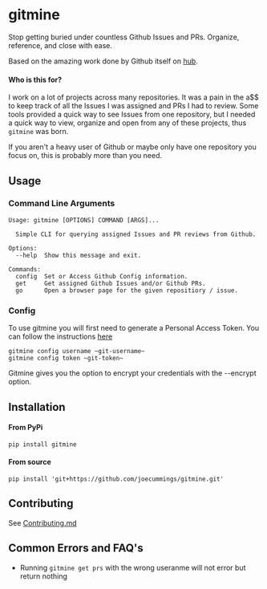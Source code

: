# gitmine

Stop getting buried under countless Github Issues and PRs. Organize, reference, and close with ease.

Based on the amazing work done by Github itself on [hub](https://github.com/github/hub).

#### Who is this for?

I work on a lot of projects across many repositories. It was a pain in the a$$ to keep track of all the Issues I was assigned and PRs I had to review. Some tools provided a quick way to see Issues from one repository, but I needed a quick way to view, organize and open from any of these projects, thus `gitmine` was born. 

If you aren't a heavy user of Github or maybe only have one repository you focus on, this is probably more than you need.

## Usage

### Command Line Arguments
```
Usage: gitmine [OPTIONS] COMMAND [ARGS]...

  Simple CLI for querying assigned Issues and PR reviews from Github.

Options:
  --help  Show this message and exit.

Commands:
  config  Set or Access Github Config information.
  get     Get assigned Github Issues and/or Github PRs.
  go      Open a browser page for the given repositiory / issue.
```

### Config 

To use gitmine you will first need to generate a Personal Access Token. You can follow the instructions [here](https://docs.github.com/en/github/authenticating-to-github/creating-a-personal-access-token)

```
gitmine config username ~git-username~
gitmine config token ~git-token~
```

Gitmine gives you the option to encrypt your credentials with the --encrypt option. 

## Installation

#### From PyPi
```
pip install gitmine
```
#### From source
```
pip install 'git+https://github.com/joecummings/gitmine.git'
```

## Contributing

See [Contributing.md](Contributing.md)

## Common Errors and FAQ's

* Running ```gitmine get prs``` with the wrong useranme will not error but return nothing
